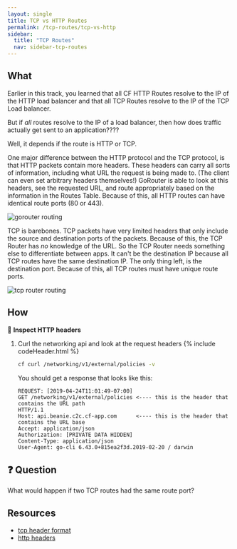 ```yaml
---
layout: single
title: TCP vs HTTP Routes
permalink: /tcp-routes/tcp-vs-http
sidebar:
  title: "TCP Routes"
  nav: sidebar-tcp-routes
---
```

## What

Earlier in this track, you learned that all CF HTTP Routes resolve to the IP of
the HTTP load balancer and that all TCP Routes resolve to the IP of the TCP
Load balancer.

But if _all_ routes resolve to the IP of a load balancer, then how does traffic
actually get sent to an application????

Well, it depends if the route is HTTP or TCP.

One major difference between the HTTP protocol and the TCP protocol, is that
HTTP packets contain more headers. These headers can carry all sorts of
information, including what URL the request is being made to. (The client can
even set arbitrary headers themselves!) GoRouter is able to look at this
headers, see the requested URL, and route appropriately based on the
information in the Routes Table. Because of this, all HTTP routes can have
identical route ports (80 or 443).

![gorouter routing](https://storage.googleapis.com/cf-networking-onboarding-images/gorouter-traffic-routing.png)

TCP is barebones. TCP packets have very limited headers that only include the
source and destination ports of the packets. Because of this, the TCP Router
has _no_ knowledge of the URL. So the TCP Router needs something else to
differentiate between apps. It can't be the destination IP because all TCP
routes have the same destination IP. The only thing left, is the destination
port. Because of this, all TCP routes must have unique route ports.

![tcp router routing](https://storage.googleapis.com/cf-networking-onboarding-images/tcp-traffic-routing.png)

## How
📝 **Inspect HTTP headers**
1. Curl the networking api and look at the request headers
   {% include codeHeader.html %}
   ```bash
   cf curl /networking/v1/external/policies -v
   ```
   You should get a response that looks like this:
   ```
   REQUEST: [2019-04-24T11:01:49-07:00]
   GET /networking/v1/external/policies <---- this is the header that contains the URL path
   HTTP/1.1
   Host: api.beanie.c2c.cf-app.com      <---- this is the header that contains the URL base
   Accept: application/json
   Authorization: [PRIVATE DATA HIDDEN]
   Content-Type: application/json
   User-Agent: go-cli 6.43.0+815ea2f3d.2019-02-20 / darwin
   ```

## ❓ Question
What would happen if two TCP routes had the same route port?

## Resources
* [tcp header format](https://www.freesoft.org/CIE/Course/Section4/8.htm)
* [http headers](https://developer.mozilla.org/en-US/docs/Web/HTTP/Headers)
